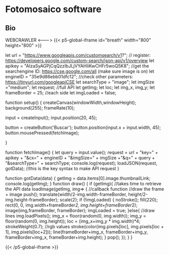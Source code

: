 # Fotomosaico software
## Bio
WEBCRAWLER
<--->
{{< p5-global-iframe id="breath" width="800" height="800" >}}

let url = "https://www.googleapis.com/customsearch/v1?";
 // register: https://developers.google.com/custom-search/json-api/v1/overview
let apikey = "AIzaSyAGPjCqQzzIbJLjVYAHIiKwCHFr5woQ5K8";
//get the searchengine ID: https://cse.google.com/all (make sure image is on)
let engineID = "35e9d86ebb01dfc12";
//check other parameters: https://tinyurl.com/googleapiCSE
let searchType = "image";
let imgSize ="medium";
let request; //full API
let getImg;
let loc;
let img_x, img_y;
let frameBorder = 25; //each side
let imgLoaded = false;

function setup() {
createCanvas(windowWidth,windowHeight);
background(255);
frameRate(10);
  
input = createInput();
input.position(20, 45);
  
button = createButton('Buscar');
button.position(input.x + input.width, 45);
button.mousePressed(fetchImage);  

}

function fetchImage() {
let query = input.value();
request = url + "key=" + apikey + "&cx=" + engineID + "&imgSize=" + imgSize +"&q=" + query + "&searchType=" + searchType;
console.log(request);
loadJSON(request, gotData); //this is the key syntax to make API request
}

function gotData(data) {
getImg = data.items[0].image.thumbnailLink;
console.log(getImg);
}
function draw() {
if (getImg){ //takes time to retrieve the API data
loadImage(getImg, img=> { //callback function
//draw the frame + image
push();
translate(width/2-img.width-frameBorder, height/2-img.height-frameBorder);
scale(2);
if (!imgLoaded) {
noStroke();
fill(220);
rect(0, 0, img.width+frameBorder*2, img.height+frameBorder*2);
image(img,frameBorder, frameBorder);
imgLoaded = true;
}else{
//draw lines
img.loadPixels();
img_x = floor(random(0, img.width));
img_y = floor(random(0, img.height));
loc = (img_x+img_y * img.width)*4;
strokeWeight(0.7);
//rgb values
stroke(color(img.pixels[loc], img.pixels[loc + 1], img.pixels[loc+2]));
line(frameBorder+img_x, frameBorder+img_y,
frameBorder+img_x, frameBorder+img.height);
}
pop();
});
}
}


{{< /p5-global-iframe >}}